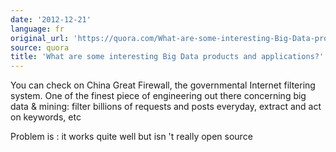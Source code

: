 ```yaml
---
date: '2012-12-21'
language: fr
original_url: 'https://quora.com/What-are-some-interesting-Big-Data-products-and-applications/answer/Clément-Renaud'
source: quora
title: 'What are some interesting Big Data products and applications?'
---
```


You can check on China Great Firewall, the governmental Internet
filtering system. One of the finest piece of engineering out there
concerning big data & mining: filter billions of requests and posts
everyday, extract and act on keywords, etc 
 
Problem is : it works quite well but isn 't really open source
